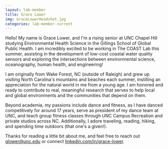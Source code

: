```yaml
---
layout: lab-member
title: Grace Lower
img: GraceLowerHeadshot.jpg
categories: lab-member-current
---
```


Hello! My name is Grace Lower, and I'm a rising senior at UNC Chapel Hill studying Environmental Health Science in the Gillings School of Global Public Health. I am incredibly excited to be working in The COAST Lab this summer, assisting in the development of low-cost coastal water quality sensors and exploring the intersections between environmental science, oceanography, human health, and engineering!

I am originally from Wake Forest, NC (outside of Raleigh) and grew up visiting North Carolina's mountains and beaches each summer, instilling an appreciation for the natural world in me from a young age. I am honored and ready to contribute to real, meaningful research that serves to help local and global environments and the communities that depend on them.

Beyond academia, my passions include dance and fitness, as I have danced competitively for around 17 years, serve as president of my dance team at UNC, and teach group fitness classes through UNC Campus Recreation and private studios across NC. Additionally, I adore traveling, reading, hiking, and spending time outdoors (that one's a given!).

Thanks for reading a little bit about me, and feel free to reach out [glower@unc.edu](glower@unc.edu) or connect [linkedin.com/in/grace-lower](https://www.linkedin.com/in/grace-lower/).
